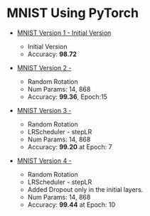 # MNIST Using PyTorch

* [ MNIST Version 1 - Initial Version](./MNIST_PyTorch_v1.ipynb)

  * Initial Version
  * Accuracy: **98.72**

* [MNIST Version 2 - ](./MNIST_PyTorch_v2.ipynb)

  * Random Rotation
  * Num Params: 14, 868
  * Accuracy: **99.36**, Epoch:15

* [MNIST Version 3 -  ](./MNIST_PyTorch_v3.ipynb)

  * Random Rotation
  * LRScheduler - stepLR
  * Num Params: 14, 868
  * Accuracy: **99.20** at Epoch: 7

* [MNIST Version 4 -  ](./MNIST_PyTorch_v4.ipynb)

  - Random Rotation
  - LRScheduler - stepLR
  - Added Dropout only in the initial layers.
  - Num Params: 14, 868
  - Accuracy: **99.44** at Epoch: 10

  

  